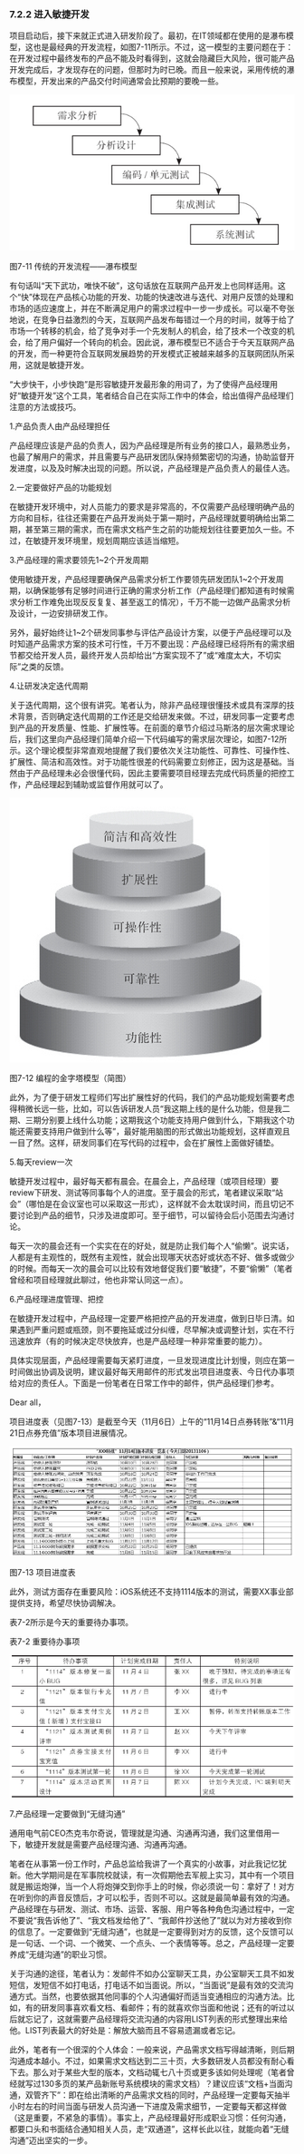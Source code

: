 ### 7.2.2 进入敏捷开发

项目启动后，接下来就正式进入研发阶段了。最初，在IT领域都在使用的是瀑布模型，这也是最经典的开发流程，如图7-11所示。不过，这一模型的主要问题在于：在开发过程中最终发布的产品不能及时看得到，这就会隐藏巨大风险，很可能产品开发完成后，才发现存在的问题，但那时为时已晚。而且一般来说，采用传统的瀑布模型，开发出来的产品交付时间通常会比预期的要晚一些。

![](images/image01533.jpeg)

图7-11 传统的开发流程——瀑布模型

有句话叫“天下武功，唯快不破”，这句话放在互联网产品开发上也同样适用。这个“快”体现在产品核心功能的开发、功能的快速改进与迭代、对用户反馈的处理和市场的适应速度上，并在不断满足用户的需求过程中一步一步成长。可以毫不夸张地说，在竞争日益激烈的今天，互联网产品发布每错过一个月的时间，就等于给了市场一个转移的机会，给了竞争对手一个先发制人的机会，给了技术一个改变的机会，给了用户偏好一个转向的机会。因此说，瀑布模型已不适合于今天互联网产品的开发，而一种更符合互联网发展趋势的开发模式正被越来越多的互联网团队所采用，这就是敏捷开发。

“大步快干，小步快跑”是形容敏捷开发最形象的用词了，为了使得产品经理用好“敏捷开发”这个工具，笔者结合自己在实际工作中的体会，给出值得产品经理们注意的方法或技巧。

1.产品负责人由产品经理担任

产品经理应该是产品的负责人，因为产品经理是所有业务的接口人，最熟悉业务，也最了解用户的需求，并且需要与产品研发团队保持频繁密切的沟通，协助监督开发进度，以及及时解决出现的问题。所以说，产品经理是产品负责人的最佳人选。

2.一定要做好产品的功能规划

在敏捷开发环境中，对人员能力的要求是非常高的，不仅需要产品经理明确产品的方向和目标，往往还需要在产品开发尚处于第一期时，产品经理就要明确给出第二期，甚至第三期的需求，而在需求文档产生之前的功能规划往往要更加久一些。不过，在敏捷开发环境里，规划周期应该适当缩短。

3.产品经理的需求要领先1~2个开发周期

使用敏捷开发，产品经理要确保产品需求分析工作要领先研发团队1~2个开发周期，以确保能够有足够时间进行正确的需求分析工作（产品经理们都知道有时候需求分析工作难免出现反反复复、甚至返工的情况），千万不能一边做产品需求分析及设计，一边安排研发工作。

另外，最好始终让1~2个研发同事参与评估产品设计方案，以便于产品经理可以及时知道产品需求方案的技术可行性，千万不要出现：产品经理已经将所有的需求细节都交给开发人员，最终开发人员却给出“方案实现不了”或“难度太大，不切实际”之类的反馈。

4.让研发决定迭代周期

关于迭代周期，这个很有讲究。笔者认为，除非产品经理很懂技术或具有深厚的技术背景，否则确定迭代周期的工作还是交给研发来做。不过，研发同事一定要考虑到产品的开发质量、性能、扩展性等。在前面的章节介绍过马斯洛的层次需求理论后，我们这里向产品经理们简单介绍一下代码编写的需求层次理论，如图7-12所示。这个理论模型非常直观地提醒了我们要依次关注功能性、可靠性、可操作性、扩展性、简洁和高效性。对于功能性很差的代码需要立刻修正，因为这是基础。当然由于产品经理未必会很懂代码，因此主要需要项目经理去完成代码质量的把控工作，产品经理起到辅助或监督作用就可以了。

![](images/image01534.jpeg)

图7-12 编程的金字塔模型（简图）

此外，为了便于研发工程师们写出扩展性好的代码，我们的产品功能规划需要考虑得稍微长远一些，比如，可以告诉研发人员“我这期上线的是什么功能，但是我二期、三期分别要上线什么功能；这期我这个功能支持用户做到什么，下期我这个功能还需要支持用户做到什么等”，最好能用脑图的形式做出功能规划，这样直观且一目了然。这样，研发同事们在写代码的过程中，会在扩展性上面做好铺垫。

5.每天review一次

敏捷开发过程中，最好每天都有晨会。在晨会上，产品经理（或项目经理）要review下研发、测试等同事每个人的进度。至于晨会的形式，笔者建议采取“站会”（哪怕是在会议室也可以采取这一形式），这样就不会太耽误时间，而且切记不要讨论到产品的细节，只涉及进度即可。至于细节，可以留待会后小范围去沟通讨论。

每天一次的晨会还有一个实实在在的好处，就是防止我们每个人“偷懒”。说实话，人都是有主观性的，既然有主观性，就会出现哪天状态好或状态不好、做多或做少的时候。而每天一次的晨会可以比较有效地督促我们要“敏捷”，不要“偷懒”（笔者曾经和项目经理就此聊过，他也非常认同这一点）。

6.产品经理进度管理、把控

在敏捷开发过程中，产品经理一定要严格把控产品的开发进度，做到日毕日清。如果遇到严重问题或瓶颈，则不要拖延或过分纠缠，尽早解决或调整计划，实在不行迅速放弃（有的时候决定尽快放弃，也是产品经理一种非常重要的能力）。

具体实现层面，产品经理需要每天紧盯进度，一旦发现进度比计划慢，则应在第一时间做出协调及说明，建议最好每天用邮件的形式发出项目进度表、今日代办事项给对应的责任人。下面是一份笔者在日常工作中的邮件，供产品经理们参考。

Dear all，

项目进度表（见图7-13）是截至今天（11月6日）上午的“11月14日点券转账”&“11月21日点券充值”版本项目进展情况。

![](images/image01535.jpeg)

图7-13 项目进度表

此外，测试方面存在重要风险：iOS系统还不支持1114版本的测试，需要XX事业部提供支持，希望尽快协调解决。

表7-2所示是今天的重要待办事项。

表7-2 重要待办事项

![](images/image01536.jpeg)

7.产品经理一定要做到“无缝沟通”

通用电气前CEO杰克韦尔奇说，管理就是沟通、沟通再沟通，我们这里借用一下，敏捷开发就是需要产品经理沟通、沟通再沟通。

笔者在从事第一份工作时，产品总监给我讲了一个真实的小故事，对此我记忆犹新。他大学期间是在军事院校就读，有一次假期他去军舰上实习，其中有一个项目就是搬运炮弹，当一个人将炮弹交到你手上的时候，你必须说一句：拿好了！对方在听到你的声音反馈后，才可以松手，否则不可以。这就是最简单最有效的沟通。产品经理在与研发、测试、市场、运营、客服、用户等各种角色沟通过程中，一定不要说“我告诉他了”、“我文档发给他了”、“我邮件抄送他了”就以为对方接收到你的信息了。一定要做到“无缝沟通”，也就是一定要得到对方的反馈，这个反馈可以是一句话、一个词、一个微笑、一个点头、一个表情等等。总之，产品经理一定要养成“无缝沟通”的职业习惯。

关于沟通的途径，笔者认为：发邮件不如办公室聊天工具，办公室聊天工具不如发短信，发短信不如打电话，打电话不如当面说。所以，“当面说”是最有效的交流沟通方式。当然，也要依据其他同事的个人沟通偏好而适当变通相应的沟通方法。比如，有的研发同事喜欢看文档、看邮件；有的就喜欢你当面和他说；还有的听过以后就忘记了，这就需要产品经理将交流沟通的内容用LIST列表的形式整理出来给他。LIST列表最大的好处是：解放大脑而且不容易遗漏或者忘记。

此外，笔者有一个很深的个人体会：一般来说，产品需求文档写得越清晰，则后期沟通成本越小。不过，如果需求文档达到二三十页，大多数研发人员都没有耐心看下去。那么对于某些大型的版本，文档动辄七八十页或更多该如何处理呢（笔者曾经就写过130多页的某产品新账号系统模块的需求文档）？建议应该“文档+当面沟通，双管齐下”：即在给出清晰的产品需求文档的同时，产品经理一定要每天抽半小时左右的时间当面与研发人员沟通一下进度及需求细节，一定要每天都这样做（这是重要，不紧急的事情）。事实上，产品经理最好形成职业习惯：任何沟通，都要口头和书面结合通知相关人员，走“双通道”，这样长此以往，就能向着“无缝沟通”迈出坚实的一步。
